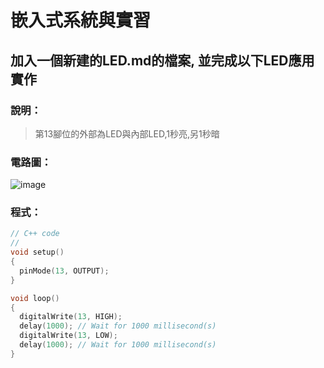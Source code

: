 # 嵌入式系統與實習

## 加入一個新建的LED.md的檔案, 並完成以下LED應用實作

### 說明：

> 第13腳位的外部為LED與內部LED,1秒亮,另1秒暗

### 電路圖：
![image](https://user-images.githubusercontent.com/31268069/130342065-be43918a-33bf-4df8-b9ad-ff601897e91e.png)

### 程式：
```c++
// C++ code
//
void setup()
{
  pinMode(13, OUTPUT);
}

void loop()
{
  digitalWrite(13, HIGH);
  delay(1000); // Wait for 1000 millisecond(s)
  digitalWrite(13, LOW);
  delay(1000); // Wait for 1000 millisecond(s)
}
```
